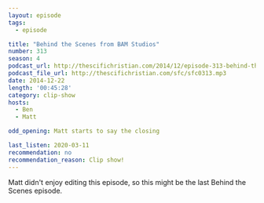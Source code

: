 ```yaml
---
layout: episode
tags:
  - episode

title: "Behind the Scenes from BAM Studios"
number: 313
season: 4
podcast_url: http://thescifichristian.com/2014/12/episode-313-behind-the-scenes-from-bam-studios/
podcast_file_url: http://thescifichristian.com/sfc/sfc0313.mp3
date: 2014-12-22
length: '00:45:28'
category: clip-show
hosts:
  - Ben
  - Matt

odd_opening: Matt starts to say the closing 

last_listen: 2020-03-11
recommendation: no
recommendation_reason: Clip show!
---
```

Matt didn't enjoy editing this episode, so this might be the last Behind the Scenes episode.